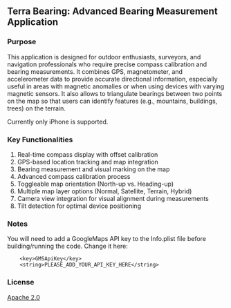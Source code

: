 
## Terra Bearing: Advanced Bearing Measurement Application

### Purpose
This application is designed for outdoor enthusiasts, surveyors, and navigation professionals who require precise compass calibration and bearing measurements. It combines GPS, magnetometer, and accelerometer data to provide accurate directional information, especially useful in areas with magnetic anomalies or when using devices with varying magnetic sensors. It also allows to  triangulate bearings between two points on the map so that users can identify features (e.g., mountains, buildings, trees) on the terrain.

Currently only iPhone is supported.

### Key Functionalities

1. Real-time compass display with offset calibration
2. GPS-based location tracking and map integration
3. Bearing measurement and visual marking on the map
4. Advanced compass calibration process
5. Toggleable map orientation (North-up vs. Heading-up)
6. Multiple map layer options (Normal, Satellite, Terrain, Hybrid)
7. Camera view integration for visual alignment during measurements
8. Tilt detection for optimal device positioning

### Notes

You will need to add a GoogleMaps API key to the Info.plist file before building/running the code. Change it here:

```
	<key>GMSApiKey</key>
	<string>PLEASE_ADD_YOUR_API_KEY_HERE</string>
```

### License

[Apache 2.0](LICENSE)

